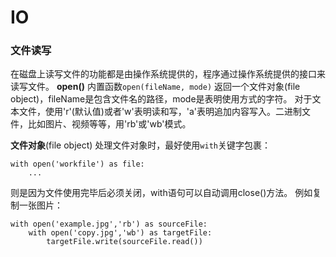 IO
===
###  文件读写
在磁盘上读写文件的功能都是由操作系统提供的，程序通过操作系统提供的接口来读写文件。
**open()**
内置函数`open(fileName, mode)` 返回一个文件对象(file object)，fileName是包含文件名的路径，mode是表明使用方式的字符。
对于文本文件，使用'r'(默认值)或者'w'表明读和写，'a'表明追加内容写入。二进制文件，比如图片、视频等等，用'rb'或'wb'模式。

**文件对象**(file object)
处理文件对象时，最好使用`with`关键字包裹：
```
with open('workfile') as file:
    ...
```
则是因为文件使用完毕后必须关闭，with语句可以自动调用close()方法。
例如复制一张图片：
```
with open('example.jpg','rb') as sourceFile:
    with open('copy.jpg','wb') as targetFile:
        targetFile.write(sourceFile.read())
```






